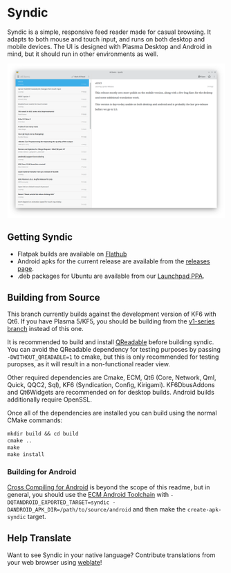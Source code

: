 # Syndic
Syndic is a simple, responsive feed reader made for casual browsing. It adapts to both mouse and touch input, and runs on both desktop and mobile devices. The UI is designed with Plasma Desktop and Android in mind, but it should run in other environments as well.

![Screenshot](doc/screenshots/syndic-mid.png?raw=true)

## Getting Syndic

- Flatpak builds are available on [Flathub](https://flathub.org/apps/details/com.rocksandpaper.syndic)
- Android apks for the current release are available from the [releases page](https://github.com/cscarney/syndic/releases).
- .deb packages for Ubuntu are available from our [Launchpad PPA](https://launchpad.net/~cscarney/+archive/ubuntu/syndic).

## Building from Source

This branch currently builds against the development version of KF6 with Qt6. If you have Plasma 5/KF5, you should be building from the [v1-series branch](https://github.com/cscarney/syndic/tree/v1-series) instead of this one.

It is recommended to build and install [QReadable](https://invent.kde.org/ccarney/qreadable) before building syndic. You can avoid the QReadable dependency for testing purposes by passing `-DWITHOUT_QREADABLE=1` to cmake, but this is only recommended for testing puropses, as it will result in a non-functional reader view.

Other required dependencies are Cmake, ECM, Qt6 (Core, Network, Qml, Quick, QQC2, Sql), KF6 (Syndication, Config, Kirigami). KF6DbusAddons and Qt6Widgets are recommended on for desktop builds. Android builds additionally require OpenSSL.

Once all of the dependencies are installed you can build using the normal CMake commands:

    mkdir build && cd build
    cmake ..
    make
    make install

### Building for Android

[Cross Compiling for Android](https://cmake.org/cmake/help/latest/manual/cmake-toolchains.7.html#cross-compiling-for-android) is beyond the scope of this readme, but in general, you should use the [ECM Android Toolchain](https://api.kde.org/ecm/toolchain/Android.html) with `-DQTANDROID_EXPORTED_TARGET=syndic -DANDROID_APK_DIR=/path/to/source/android` and then make the `create-apk-syndic` target. 

## Help Translate
Want to see Syndic in your native language? Contribute translations from your web browser using [weblate](https://hosted.weblate.org/projects/syndic/app/)!

